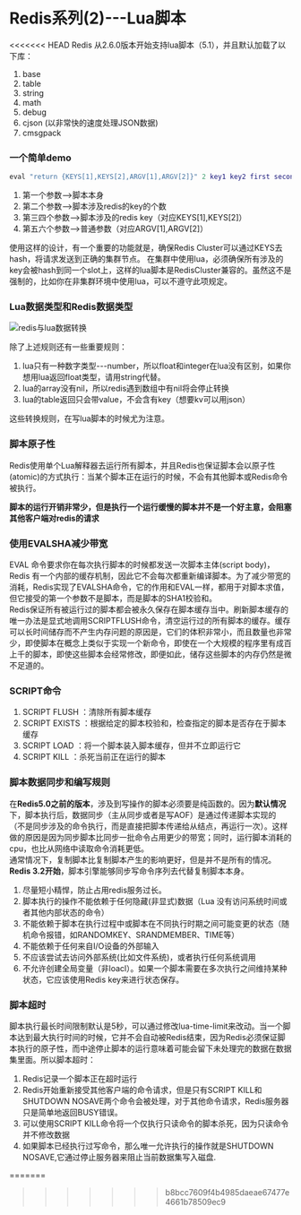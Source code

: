 # Redis系列(2)---Lua脚本

<<<<<<< HEAD
Redis 从2.6.0版本开始支持lua脚本（5.1），并且默认加载了以下库：
  1. base
  2. table
  3. string
  4. math
  5. debug
  6. cjson (以非常快的速度处理JSON数据)
  7. cmsgpack

### 一个简单demo

```lua
eval "return {KEYS[1],KEYS[2],ARGV[1],ARGV[2]}" 2 key1 key2 first second
```

1. 第一个参数-->脚本本身
2. 第二个参数-->脚本涉及redis的key的个数
3. 第三四个参数-->脚本涉及的redis key（对应KEYS[1],KEYS[2]）
4. 第五六个参数-->普通参数（对应ARGV[1],ARGV[2]）

使用这样的设计，有一个重要的功能就是，确保Redis Cluster可以通过KEYS去hash，将请求发送到正确的集群节点。
在集群中使用lua，必须确保所有涉及的key会被hash到同一个slot上，这样的lua脚本是RedisCluster兼容的。虽然这不是强制的，比如你在非集群环境中使用lua，可以不遵守此项规定。


### Lua数据类型和Redis数据类型

![redis与lua数据转换](https://makefriends.bs2dl.yy.com/bm1574922532966.jpg)

除了上述规则还有一些重要规则：
1. lua只有一种数字类型---number，所以float和integer在lua没有区别，如果你想用lua返回float类型，请用string代替。
2. lua的array没有nil，所以redis遇到数组中有nil将会停止转换
3. lua的table返回只会带value，不会含有key（想要kv可以用json）

这些转换规则，在写lua脚本的时候尤为注意。

### 脚本原子性

Redis使用单个Lua解释器去运行所有脚本，并且Redis也保证脚本会以原子性(atomic)的方式执行：当某个脚本正在运行的时候，不会有其他脚本或Redis命令被执行。

**脚本的运行开销非常少，但是执行一个运行缓慢的脚本并不是一个好主意，会阻塞其他客户端对redis的请求**

### 使用EVALSHA减少带宽

EVAL 命令要求你在每次执行脚本的时候都发送一次脚本主体(script body)，Redis 有一个内部的缓存机制，因此它不会每次都重新编译脚本。为了减少带宽的消耗，Redis实现了EVALSHA命令，它的作用和EVAL一样，都用于对脚本求值，但它接受的第一个参数不是脚本，而是脚本的SHA1校验和。
<br>
Redis保证所有被运行过的脚本都会被永久保存在脚本缓存当中。刷新脚本缓存的唯一办法是显式地调用SCRIPTFLUSH命令，清空运行过的所有脚本的缓存。缓存可以长时间储存而不产生内存问题的原因是，它们的体积非常小，而且数量也非常少，即使脚本在概念上类似于实现一个新命令，即使在一个大规模的程序里有成百上千的脚本，即使这些脚本会经常修改，即便如此，储存这些脚本的内存仍然是微不足道的。


### SCRIPT命令
1. SCRIPT FLUSH ：清除所有脚本缓存
2. SCRIPT EXISTS ：根据给定的脚本校验和，检查指定的脚本是否存在于脚本缓存
3. SCRIPT LOAD ：将一个脚本装入脚本缓存，但并不立即运行它
4. SCRIPT KILL ：杀死当前正在运行的脚本

### 脚本数据同步和编写规则

在**Redis5.0之前的版本**，涉及到写操作的脚本必须要是纯函数的。因为**默认情况**下，脚本执行后，数据同步（主从同步或者是写AOF）是通过传递脚本实现的（不是同步涉及的命令执行，而是直接把脚本传递给从结点，再运行一次）。这样做的原因是因为同步脚本比同步一批命令占用更少的带宽；同时，运行脚本消耗的cpu，也比从网络中读取命令消耗更低。
<br>
通常情况下，复制脚本比复制脚本产生的影响更好，但是并不是所有的情况。**Redis 3.2开始**，脚本引擎能够同步写命令序列去代替复制脚本本身。


1. 尽量短小精悍，防止占用redis服务过长。
2. 脚本执行的操作不能依赖于任何隐藏(非显式)数据（Lua 没有访问系统时间或者其他内部状态的命令）
3. 不能依赖于脚本在执行过程中或脚本在不同执行时期之间可能变更的状态（随机命令报错，如RANDOMKEY、SRANDMEMBER、TIME等）
4. 不能依赖于任何来自I/O设备的外部输入
5. 不应该尝试去访问外部系统(比如文件系统)，或者执行任何系统调用
6. 不允许创建全局变量（非loacl）。如果一个脚本需要在多次执行之间维持某种状态，它应该使用Redis key来进行状态保存。

### 脚本超时

脚本执行最长时间限制默认是5秒，可以通过修改lua-time-limit来改动。当一个脚本达到最大执行时间的时候，它并不会自动被Redis结束，因为Redis必须保证脚本执行的原子性，而中途停止脚本的运行意味着可能会留下未处理完的数据在数据集里面。所以脚本超时：
1. Redis记录一个脚本正在超时运行
2. Redis开始重新接受其他客户端的命令请求，但是只有SCRIPT KILL和SHUTDOWN NOSAVE两个命令会被处理，对于其他命令请求，Redis服务器只是简单地返回BUSY错误。
3. 可以使用SCRIPT KILL命令将一个仅执行只读命令的脚本杀死，因为只读命令并不修改数据
4. 如果脚本已经执行过写命令，那么唯一允许执行的操作就是SHUTDOWN NOSAVE,它通过停止服务器来阻止当前数据集写入磁盘.











=======
>>>>>>> b8bcc7609f4b4985daeae67477e4661b78509ec9
